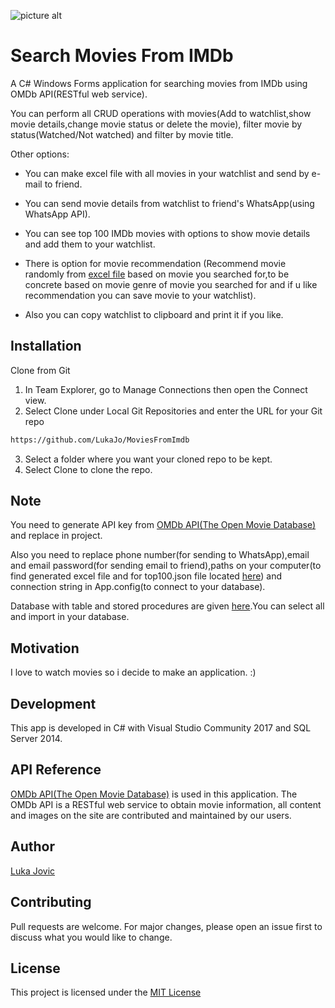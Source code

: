 ![picture alt](https://upload.wikimedia.org/wikipedia/commons/c/c0/Clapperboard_Icon.png)

# Search Movies From IMDb

A C# Windows Forms application for searching movies from IMDb using OMDb API(RESTful web service).

You can perform all CRUD operations with movies(Add to watchlist,show movie details,change movie status or delete the movie), filter movie by status(Watched/Not watched) and filter by movie title.

Other options:

* You can make excel file with all movies in your watchlist and send by e-mail to friend.

* You can send movie details from watchlist to friend's WhatsApp(using WhatsApp API).

* You can see top 100 IMDb movies with options to show movie details and add them to your watchlist.

* There is option for movie recommendation (Recommend movie randomly from [excel file](https://github.com/LukaJo/MoviesFromImdb/blob/master/movies.xls) based on movie you searched for,to be concrete based on movie genre of movie you searched for and if u like recommendation you can save movie to your watchlist).

* Also you can copy watchlist to clipboard and print it if you like.

## Installation

Clone from Git 

1. In Team Explorer, go to Manage Connections then open the Connect view.
2. Select Clone under Local Git Repositories and enter the URL for your Git repo

```bash
https://github.com/LukaJo/MoviesFromImdb
```

3. Select a folder where you want your cloned repo to be kept.
4. Select Clone to clone the repo.

## Note

You need to generate API key from [OMDb API(The Open Movie Database)](http://www.omdbapi.com/) and replace in project.

Also you need to replace phone number(for sending to WhatsApp),email and email password(for sending email to friend),paths on your computer(to find generated excel file and for top100.json file located [here](https://github.com/LukaJo/MoviesFromImdb/blob/master/MoviesFromImdb/top100.json)) and connection string in App.config(to connect to your database).

Database with table and stored procedures are given [here](https://github.com/LukaJo/MoviesFromImdb/blob/master/Imdbscript.sql).You can select all and import in your database.

## Motivation

I love to watch movies so i decide to make an application. :)

## Development
This app is developed in C# with Visual Studio Community 2017 and SQL Server 2014.

## API Reference
[OMDb API(The Open Movie Database)](http://www.omdbapi.com/) is used in this application.
The OMDb API is a RESTful web service to obtain movie information, all content and images on the site are contributed and maintained by our users.

## Author
[Luka Jovic](https://www.linkedin.com/in/lukajovic/)

## Contributing
Pull requests are welcome. For major changes, please open an issue first to discuss what you would like to change.

## License
This project is licensed under the [MIT License](https://choosealicense.com/licenses/mit/)
